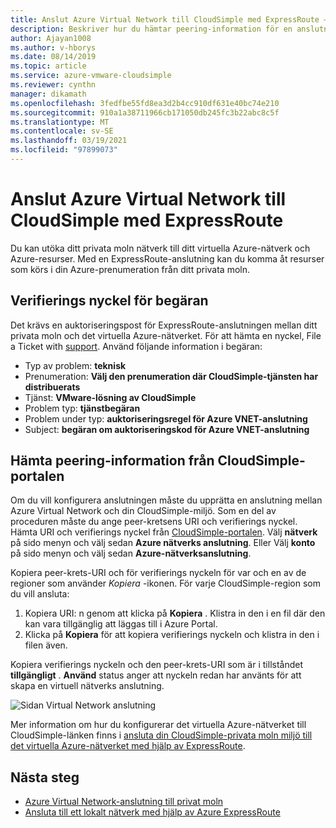 ```yaml
---
title: Anslut Azure Virtual Network till CloudSimple med ExpressRoute – Azure VMware-lösning från CloudSimple
description: Beskriver hur du hämtar peering-information för en anslutning mellan det virtuella Azure-nätverket och din CloudSimple-miljö
author: Ajayan1008
ms.author: v-hborys
ms.date: 08/14/2019
ms.topic: article
ms.service: azure-vmware-cloudsimple
ms.reviewer: cynthn
manager: dikamath
ms.openlocfilehash: 3fedfbe55fd8ea3d2b4cc910df631e40bc74e210
ms.sourcegitcommit: 910a1a38711966cb171050db245fc3b22abc8c5f
ms.translationtype: MT
ms.contentlocale: sv-SE
ms.lasthandoff: 03/19/2021
ms.locfileid: "97899073"
---
```

# <a name="connect-azure-virtual-network-to-cloudsimple-using-expressroute"></a>Anslut Azure Virtual Network till CloudSimple med ExpressRoute

Du kan utöka ditt privata moln nätverk till ditt virtuella Azure-nätverk och Azure-resurser. Med en ExpressRoute-anslutning kan du komma åt resurser som körs i din Azure-prenumeration från ditt privata moln.

## <a name="request-authorization-key"></a>Verifierings nyckel för begäran

Det krävs en auktoriseringspost för ExpressRoute-anslutningen mellan ditt privata moln och det virtuella Azure-nätverket. För att hämta en nyckel, File a Ticket with <a href="https://portal.azure.com/#blade/Microsoft_Azure_Support/HelpAndSupportBlade/newsupportrequest" target="_blank">support</a>.  Använd följande information i begäran:

* Typ av problem: **teknisk**
* Prenumeration: **Välj den prenumeration där CloudSimple-tjänsten har distribuerats**
* Tjänst: **VMware-lösning av CloudSimple**
* Problem typ: **tjänstbegäran**
* Problem under typ: **auktoriseringsregel för Azure VNET-anslutning**
* Subject: **begäran om auktoriseringskod för Azure VNET-anslutning**

## <a name="get-peering-information-from-cloudsimple-portal"></a>Hämta peering-information från CloudSimple-portalen

Om du vill konfigurera anslutningen måste du upprätta en anslutning mellan Azure Virtual Network och din CloudSimple-miljö.  Som en del av proceduren måste du ange peer-kretsens URI och verifierings nyckel. Hämta URI och verifierings nyckel från [CloudSimple-portalen](access-cloudsimple-portal.md).  Välj **nätverk** på sido menyn och välj sedan **Azure nätverks anslutning**. Eller Välj **konto** på sido menyn och välj sedan **Azure-nätverksanslutning**.

Kopiera peer-krets-URI och för verifierings nyckeln för var och en av de regioner som använder *Kopiera* -ikonen. För varje CloudSimple-region som du vill ansluta:

1. Kopiera URI: n genom att klicka på **Kopiera** . Klistra in den i en fil där den kan vara tillgänglig att läggas till i Azure Portal.  
2. Klicka på **Kopiera** för att kopiera verifierings nyckeln och klistra in den i filen även.

Kopiera verifierings nyckeln och den peer-krets-URI som är i tillståndet **tillgängligt** .  **Använd** status anger att nyckeln redan har använts för att skapa en virtuell nätverks anslutning.

![Sidan Virtual Network anslutning](media/virtual-network-connection.png)

Mer information om hur du konfigurerar det virtuella Azure-nätverket till CloudSimple-länken finns i [ansluta din CloudSimple-privata moln miljö till det virtuella Azure-nätverket med hjälp av ExpressRoute](azure-expressroute-connection.md).

## <a name="next-steps"></a>Nästa steg

* [Azure Virtual Network-anslutning till privat moln](azure-expressroute-connection.md)
* [Ansluta till ett lokalt nätverk med hjälp av Azure ExpressRoute](on-premises-connection.md)
